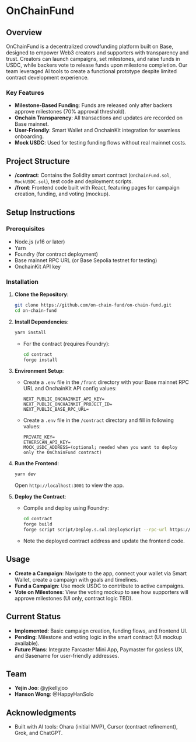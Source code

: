 # OnChainFund

## Overview

OnChainFund is a decentralized crowdfunding platform built on Base, designed to empower Web3 creators and supporters with transparency and trust. Creators can launch campaigns, set milestones, and raise funds in USDC, while backers vote to release funds upon milestone completion. Our team leveraged AI tools to create a functional prototype despite limited contract development experience.

### Key Features
- **Milestone-Based Funding**: Funds are released only after backers approve milestones (70% approval threshold).
- **Onchain Transparency**: All transactions and updates are recorded on Base mainnet.
- **User-Friendly**: Smart Wallet and OnchainKit integration for seamless onboarding.
- **Mock USDC**: Used for testing funding flows without real mainnet costs.

## Project Structure
- **/contract**: Contains the Solidity smart contract (`OnChainFund.sol`, `MockUSDC.sol`), test code and deployment scripts.
- **/front**: Frontend code built with React, featuring pages for campaign creation, funding, and voting (mockup).

## Setup Instructions

### Prerequisites
- Node.js (v16 or later)
- Yarn
- Foundry (for contract deployment)
- Base mainnet RPC URL (or Base Sepolia testnet for testing)
- OnchainKit API key

### Installation
1. **Clone the Repository**:
   ```bash
   git clone https://github.com/on-chain-fund/on-chain-fund.git
   cd on-chain-fund
   ```

2. **Install Dependencies**:
     ```bash
     yarn install
     ```
   - For the contract (requires Foundry):
     ```bash
     cd contract
     forge install
     ```

3. **Environment Setup**:
   - Create a `.env` file in the `/front` directory with your Base mainnet RPC URL and OnchainKit API config values:
     ```env
     NEXT_PUBLIC_ONCHAINKIT_API_KEY=
     NEXT_PUBLIC_ONCHAINKIT_PROJECT_ID=
     NEXT_PUBLIC_BASE_RPC_URL=
     ```
   - Create a `.env` file in the `/contract` directory and fill in following values:
     ```env
     PRIVATE_KEY=
     ETHERSCAN_API_KEY=
     MOCK_USDC_ADDRESS=(optional; needed when you want to deploy only the OnChainFund contract)
     ```

4. **Run the Frontend**:
   ```bash
   yarn dev
   ```
   Open `http://localhost:3001` to view the app.

5. **Deploy the Contract**:
   - Compile and deploy using Foundry:
     ```bash
     cd contract
     forge build
     forge script script/Deploy.s.sol:DeployScript --rpc-url https://mainnet.base.org --broadcast --verify -vvvv
     ```
   - Note the deployed contract address and update the frontend code.

## Usage
- **Create a Campaign**: Navigate to the app, connect your wallet via Smart Wallet, create a campaign with goals and timelines.
- **Fund a Campaign**: Use mock USDC to contribute to active campaigns.
- **Vote on Milestones**: View the voting mockup to see how supporters will approve milestones (UI only, contract logic TBD).

## Current Status
- **Implemented**: Basic campaign creation, funding flows, and frontend UI.
- **Pending**: Milestone and voting logic in the smart contract (UI mockup available).
- **Future Plans**: Integrate Farcaster Mini App, Paymaster for gasless UX, and Basename for user-friendly addresses.

## Team
- **Yejin Joo**: @yjkellyjoo
- **Hanson Wong**: @HappyHanSolo

## Acknowledgments
- Built with AI tools: Ohara (initial MVP), Cursor (contract refinement), Grok, and ChatGPT.
